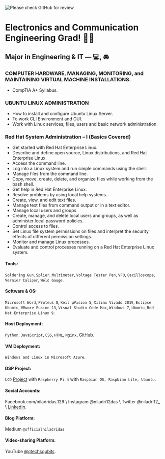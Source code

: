![Please check GitHub for review](https://github.com/niladrigithub/niladrigithub/blob/main/Niladri_made_for_GitHub.gif)

# Electronics and Communication Engineering Grad! 👨‍🎓

## Major in Engineering & IT — 💻, 🚘

### COMPUTER HARDWARE, MANAGING, MONITORING, and MAINTAINING VIRTUAL MACHINE INSTALLATIONS.
- CompTIA A+ Syllabus.

### UBUNTU LINUX ADMINISTRATION
- How to install and configure Ubuntu Linux Server.
- To work CLI Environment and GUI.
- Work with Linux services, files, users and basic network administration.

### Red Hat System Administration – I (Basics Covered)
- Get started with Red Hat Enterprise Linux.
- Describe and define open source, Linux distributions, and Red Hat Enterprise Linux.
- Access the command line.
- Log into a Linux system and run simple commands using the shell.
- Manage files from the command line.
- Copy, move, create, delete, and organize files while working from the bash shell.
- Get help in Red Hat Enterprise Linux.
- Resolve problems by using local help systems.
- Create, view, and edit text files.
- Manage text files from command output or in a text editor.
- Manage local users and groups.
- Create, manage, and delete local users and groups, as well as administer local password policies.
- Control access to files.
- Set Linux file system permissions on files and interpret the security effects of different permission settings.
- Monitor and manage Linux processes.
- Evaluate and control processes running on a Red Hat Enterprise Linux system.

#### Tools:

`Soldering Gun`, `Splier`, `Multimeter`, `Voltage Tester Pen`, `VFO`, `Oscilloscope`, `Vernier Caliper`, `Weld Gauge`.

#### Software & OS:

`Microsoft Word`, `Proteus 8`, `Keil µVision 5`, `Xilinx Vivado 2019`, `Eclipse Ubuntu`, `VMware Fusion 13`, `Visual Studio Code Mac`, `Windows 7`, `Ubuntu`, `Red Hat Enterprise Linux 9`.

#### Host Deployment:

`Python`, `JavaScript`, `CSS`, `HTML`, `Nginx`, [GitHub](https://github.com/niladrigithub).

#### VM Deployment:

`Windows and Linux in Microsoft Azure`.

#### DSP Project:

`LCD` [Project](https://niladrigithub.github.io/raspberry-pi-helpdesk-server/) with `Raspberry Pi 4` with `Raspbian OS, Raspbian Lite, Ubuntu`.

#### Social Accounts:

Facebook.com/niladridas.126 \ Instagram @niladri12das \ Twitter @niladri12_ \ [LinkedIn](www.linkedin.com/in/niladri-das-4a8b3128b).

#### Blog Platform:

Medium `@officialniladridas`

#### Video-sharing Platform:

YouTube [@qtechsqubits](https://www.youtube.com/channel/UCBVNlNTMS8FxdwdUN9oZPsg).
